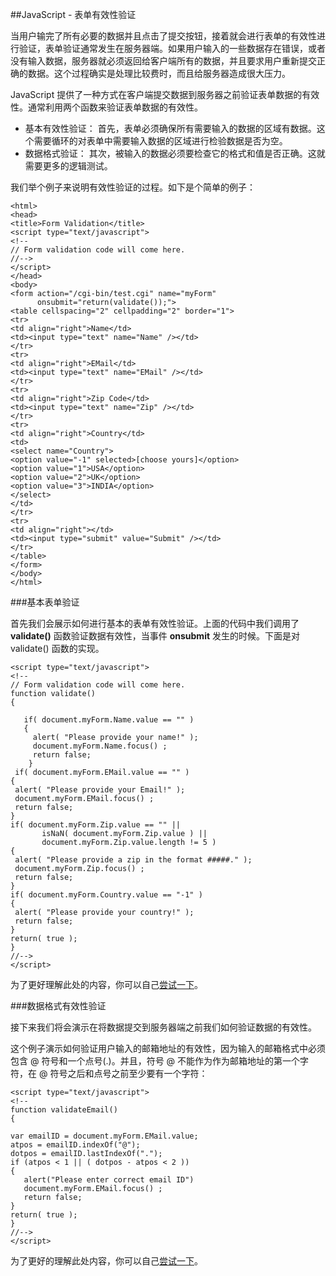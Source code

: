 ##JavaScript - 表单有效性验证

当用户输完了所有必要的数据并且点击了提交按钮，接着就会进行表单的有效性进行验证，表单验证通常发生在服务器端。如果用户输入的一些数据存在错误，或者没有输入数据，服务器就必须返回给客户端所有的数据，并且要求用户重新提交正确的数据。这个过程确实是处理比较费时，而且给服务器造成很大压力。

JavaScript 提供了一种方式在客户端提交数据到服务器之前验证表单数据的有效性。通常利用两个函数来验证表单数据的有效性。

- 基本有效性验证： 首先，表单必须确保所有需要输入的数据的区域有数据。这个需要循环的对表单中需要输入数据的区域进行检验数据是否为空。
- 数据格式验证： 其次，被输入的数据必须要检查它的格式和值是否正确。这就需要更多的逻辑测试。

我们举个例子来说明有效性验证的过程。如下是个简单的例子：

	<html>
	<head>
	<title>Form Validation</title>
	<script type="text/javascript">
	<!--
	// Form validation code will come here.
	//-->
	</script>
	</head>
	<body>
	<form action="/cgi-bin/test.cgi" name="myForm"  
          onsubmit="return(validate());">
	<table cellspacing="2" cellpadding="2" border="1">
	<tr>
	<td align="right">Name</td>
	<td><input type="text" name="Name" /></td>
	</tr>
	<tr>
	<td align="right">EMail</td>
	<td><input type="text" name="EMail" /></td>
	</tr>
	<tr>
	<td align="right">Zip Code</td>
	<td><input type="text" name="Zip" /></td>
	</tr>
	<tr>
	<td align="right">Country</td>
	<td>
	<select name="Country">
	<option value="-1" selected>[choose yours]</option>
	<option value="1">USA</option>
	<option value="2">UK</option>
	<option value="3">INDIA</option>
	</select>
	</td>
	</tr>
	<tr>
	<td align="right"></td>
	<td><input type="submit" value="Submit" /></td>
	</tr>
	</table>
	</form>
	</body>
	</html>

###基本表单验证

首先我们会展示如何进行基本的表单有效性验证。上面的代码中我们调用了 **validate()** 函数验证数据有效性，当事件 **onsubmit** 发生的时候。下面是对 validate() 函数的实现。


	<script type="text/javascript">
	<!--
	// Form validation code will come here.
	function validate()
	{
 
	   if( document.myForm.Name.value == "" )	
	   {
    	 alert( "Please provide your name!" );
		 document.myForm.Name.focus() ;
     	 return false;
		}
	 if( document.myForm.EMail.value == "" )
	{
     alert( "Please provide your Email!" );
     document.myForm.EMail.focus() ;
     return false;
	}
	if( document.myForm.Zip.value == "" ||
           isNaN( document.myForm.Zip.value ) ||
           document.myForm.Zip.value.length != 5 )
	{
     alert( "Please provide a zip in the format #####." );
     document.myForm.Zip.focus() ;
     return false;
	}
	if( document.myForm.Country.value == "-1" )
	{
     alert( "Please provide your country!" );
     return false;
	}
	return( true );
	}
	//-->
	</script>

为了更好理解此处的内容，你可以自己[尝试一下](http://www.tutorialspoint.com/cgi-bin/practice.cgi?file=javascript_42)。

###数据格式有效性验证

接下来我们将会演示在将数据提交到服务器端之前我们如何验证数据的有效性。

这个例子演示如何验证用户输入的邮箱地址的有效性，因为输入的邮箱格式中必须包含 @ 符号和一个点号(.)。并且，符号 @ 不能作为作为邮箱地址的第一个字符，在 @ 符号之后和点号之前至少要有一个字符：

	<script type="text/javascript">
	<!--
	function validateEmail()
	{
 
	var emailID = document.myForm.EMail.value;
	atpos = emailID.indexOf("@");
	dotpos = emailID.lastIndexOf(".");
	if (atpos < 1 || ( dotpos - atpos < 2 )) 
	{
       alert("Please enter correct email ID")
       document.myForm.EMail.focus() ;
       return false;
	}
	return( true );
	}
	//-->
	</script>

为了更好的理解此处内容，你可以自己[尝试一下](http://www.tutorialspoint.com/cgi-bin/practice.cgi?file=javascript_43)。